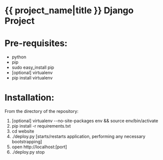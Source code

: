 # {{ project_name|title }} Django Project #

# Pre-requisites:
* python
* pip
 * sudo easy_install pip
* [optional] virtualenv
 * pip install virtualenv

# Installation:
From the directory of the repository:

1. [optional] virtualenv --no-site-packages env && source env/bin/activate
1. pip install -r requirements.txt
1. cd website
1. ./deploy.py [starts/restarts application, performing any necessary bootstrapping]
1. open http://localhost:[port]
1. ./deploy.py stop

